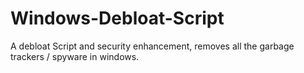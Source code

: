 # Windows-Debloat-Script
A debloat Script and security enhancement, removes all the garbage trackers / spyware in windows. 
